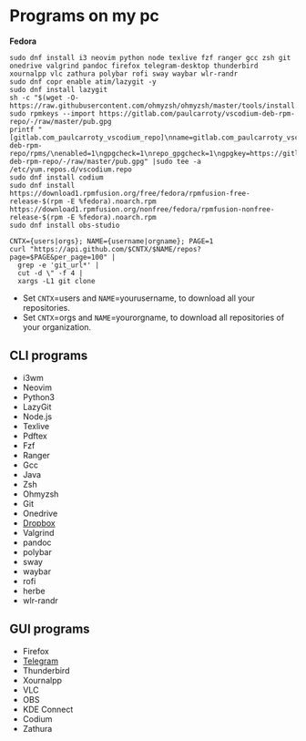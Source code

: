 # Programs on my pc

**Fedora**
```
sudo dnf install i3 neovim python node texlive fzf ranger gcc zsh git onedrive valgrind pandoc firefox telegram-desktop thunderbird xournalpp vlc zathura polybar rofi sway waybar wlr-randr
sudo dnf copr enable atim/lazygit -y
sudo dnf install lazygit
sh -c "$(wget -O- https://raw.githubusercontent.com/ohmyzsh/ohmyzsh/master/tools/install.sh)"
sudo rpmkeys --import https://gitlab.com/paulcarroty/vscodium-deb-rpm-repo/-/raw/master/pub.gpg 
printf "[gitlab.com_paulcarroty_vscodium_repo]\nname=gitlab.com_paulcarroty_vscodium_repo\nbaseurl=https://paulcarroty.gitlab.io/vscodium-deb-rpm-repo/rpms/\nenabled=1\ngpgcheck=1\nrepo_gpgcheck=1\ngpgkey=https://gitlab.com/paulcarroty/vscodium-deb-rpm-repo/-/raw/master/pub.gpg" |sudo tee -a /etc/yum.repos.d/vscodium.repo
sudo dnf install codium
sudo dnf install https://download1.rpmfusion.org/free/fedora/rpmfusion-free-release-$(rpm -E %fedora).noarch.rpm https://download1.rpmfusion.org/nonfree/fedora/rpmfusion-nonfree-release-$(rpm -E %fedora).noarch.rpm
sudo dnf install obs-studio
```
```
CNTX={users|orgs}; NAME={username|orgname}; PAGE=1
curl "https://api.github.com/$CNTX/$NAME/repos?page=$PAGE&per_page=100" |
  grep -e 'git_url*' |
  cut -d \" -f 4 |
  xargs -L1 git clone
```
   - Set `CNTX`=users and `NAME`=yourusername, to download all your repositories.
   - Set `CNTX`=orgs and `NAME`=yourorgname, to download all repositories of your organization.


## CLI programs

- i3wm
- Neovim
- Python3
- LazyGit
- Node.js
- Texlive
- Pdftex
- Fzf
- Ranger
- Gcc
- Java
- Zsh
- Ohmyzsh
- Git
- Onedrive
- [Dropbox](https://www.dropbox.com/install-linux)
- Valgrind
- pandoc
- polybar
- sway
- waybar
- rofi
- herbe
- wlr-randr


## GUI programs

- Firefox
- [Telegram](https://desktop.telegram.org/)
- Thunderbird
- Xournalpp
- VLC
- OBS
- KDE Connect
- Codium
- Zathura

